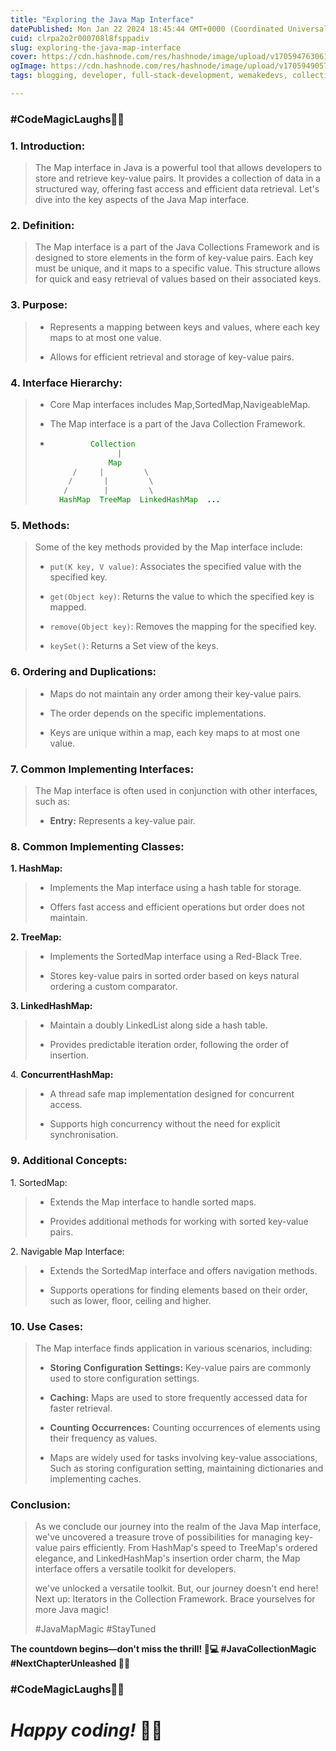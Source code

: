 ```yaml
---
title: "Exploring the Java Map Interface"
datePublished: Mon Jan 22 2024 18:45:44 GMT+0000 (Coordinated Universal Time)
cuid: clrpa2o2r000708l8fsppadiv
slug: exploring-the-java-map-interface
cover: https://cdn.hashnode.com/res/hashnode/image/upload/v1705947630610/536a7e5f-0984-444d-b91a-4aff74d97157.png
ogImage: https://cdn.hashnode.com/res/hashnode/image/upload/v1705949057145/8c0be775-9242-4a6d-a724-7d270e7f1bb7.png
tags: blogging, developer, full-stack-development, wemakedevs, collection-framework, technikio

---
```


### **#CodeMagicLaughs🦸‍♂️**

### **1\. Introduction:**

> The Map interface in Java is a powerful tool that allows developers to store and retrieve key-value pairs. It provides a collection of data in a structured way, offering fast access and efficient data retrieval. Let's dive into the key aspects of the Java Map interface.

### **2\. Definition:**

> The Map interface is a part of the Java Collections Framework and is designed to store elements in the form of key-value pairs. Each key must be unique, and it maps to a specific value. This structure allows for quick and easy retrieval of values based on their associated keys.

### **3\. Purpose:**

> * Represents a mapping between keys and values, where each key maps to at most one value.
>     
> * Allows for efficient retrieval and storage of key-value pairs.
>     

### **4\. Interface Hierarchy:**

> * Core Map interfaces includes Map,SortedMap,NavigeableMap.
>     
> * The Map interface is a part of the Java Collection Framework.
>     
> * ```java
>            Collection
>                  |
>                Map
>        /     |         \
>       /       |         \
>      /        |         \
>     HashMap  TreeMap  LinkedHashMap  ...
>     ```
>     

### **5\. Methods:**

> Some of the key methods provided by the Map interface include:
> 
> * `put(K key, V value)`: Associates the specified value with the specified key.
>     
> * `get(Object key)`: Returns the value to which the specified key is mapped.
>     
> * `remove(Object key)`: Removes the mapping for the specified key.
>     
> * `keySet()`: Returns a Set view of the keys.
>     

### 6\. **Ordering and Duplications:**

> * Maps do not maintain any order among their key-value pairs.
>     
> * The order depends on the specific implementations.
>     
> * Keys are unique within a map, each key maps to at most one value.
>     

### 7\. **Common Implementing Interfaces:**

> The Map interface is often used in conjunction with other interfaces, such as:
> 
> * **Entry:** Represents a key-value pair.
>     

### 8\. **Common Implementing Classes:**

**1\. HashMap:**

> * Implements the Map interface using a hash table for storage.
>     
> * Offers fast access and efficient operations but order does not maintain.
>     

**2\. TreeMap:**

> * Implements the SortedMap interface using a Red-Black Tree.
>     
> * Stores key-value pairs in sorted order based on keys natural ordering a custom comparator.
>     

**3\. LinkedHashMap:**

> * Maintain a doubly LinkedList along side a hash table.
>     
> * Provides predictable iteration order, following the order of insertion.
>     

4\. **ConcurrentHashMap:**

> * A thread safe map implementation designed for concurrent access.
>     
> * Supports high concurrency without the need for explicit synchronisation.
>     

### **9\. Additional Concepts:**

1\. SortedMap:

> * Extends the Map interface to handle sorted maps.
>     
> * Provides additional methods for working with sorted key-value pairs.
>     

2\. Navigable Map Interface:

> * Extends the SortedMap interface and offers navigation methods.
>     
> * Supports operations for finding elements based on their order, such as lower, floor, ceiling and higher.
>     

### **10\. Use Cases:**

> The Map interface finds application in various scenarios, including:
> 
> * **Storing Configuration Settings:** Key-value pairs are commonly used to store configuration settings.
>     
> * **Caching:** Maps are used to store frequently accessed data for faster retrieval.
>     
> * **Counting Occurrences:** Counting occurrences of elements using their frequency as values.
>     
> * Maps are widely used for tasks involving key-value associations, Such as storing configuration setting, maintaining dictionaries and implementing caches.
>     

### **Conclusion:**

> As we conclude our journey into the realm of the Java Map interface, we've uncovered a treasure trove of possibilities for managing key-value pairs efficiently. From HashMap's speed to TreeMap's ordered elegance, and LinkedHashMap's insertion order charm, the Map interface offers a versatile toolkit for developers.
> 
> we've unlocked a versatile toolkit. But, our journey doesn't end here! Next up: Iterators in the Collection Framework. Brace yourselves for more Java magic!
> 
> #JavaMapMagic #StayTuned

**The countdown begins—don't miss the thrill! 🚀💻 #JavaCollectionMagic #NextChapterUnleashed 🌈✨**

### **#CodeMagicLaughs🦸‍♂️**

# ***Happy coding!* 🚀✨**